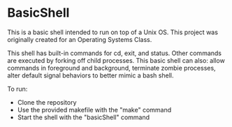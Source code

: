 # BasicShell

This is a basic shell intended to run on top of a Unix OS. This project was originally created for an Operating Systems Class.

This shell has built-in commands for cd, exit, and status. Other commands are executed by forking off child processes. This basic shell can also: allow commands in foreground and background, terminate zombie processes, alter default signal behaviors to better mimic a bash shell.

To run:
- Clone the repository
- Use the provided makefile with the "make" command
- Start the shell with the "basicShell" command
